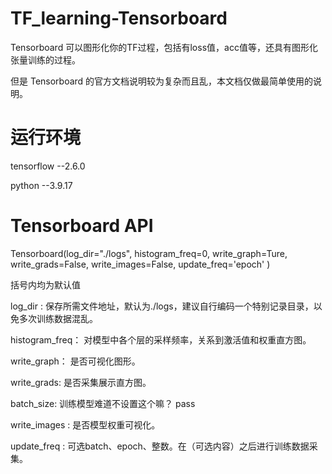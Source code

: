 # TF_learning-Tensorboard
Tensorboard 可以图形化你的TF过程，包括有loss值，acc值等，还具有图形化张量训练的过程。

但是 Tensorboard 的官方文档说明较为复杂而且乱，本文档仅做最简单使用的说明。
# 运行环境
tensorflow --2.6.0

python     --3.9.17
# Tensorboard  API
Tensorboard(log_dir="./logs", histogram_freq=0, write_graph=Ture,  write_grads=False, write_images=False, update_freq='epoch' )

括号内均为默认值

log_dir : 保存所需文件地址，默认为./logs，建议自行编码一个特别记录目录，以免多次训练数据混乱。

histogram_freq： 对模型中各个层的采样频率，关系到激活值和权重直方图。

write_graph： 是否可视化图形。

write_grads:  是否采集展示直方图。

batch_size:   训练模型难道不设置这个嘛？ pass

write_images : 是否模型权重可视化。

update_freq :  可选batch、epoch、整数。在（可选内容）之后进行训练数据采集。
